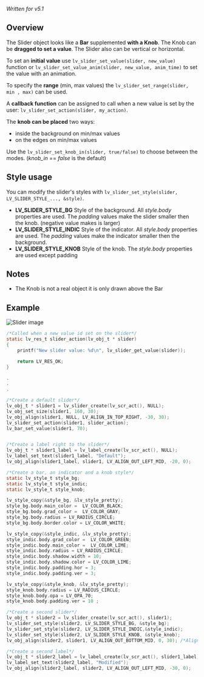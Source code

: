 _Written for v5.1_

## Overview

The Slider object looks like a **Bar** supplemented **with a Knob**. The Knob can be **dragged to set a value**. The Slider also can be vertical or horizontal.

To set an **initial value** use `lv_slider_set_value(slider, new_value)` function or `lv_slider_set_value_anim(slider, new_value, anim_time)` to set the value with an animation. 

To specify the **range** (min, max values) the `lv_slider_set_range(slider, min , max)` can be used.

A **callback function** can be assigned to call when a new value is set by the user: `lv_slider_set_action(slider, my_action)`.

The **knob can be placed** two ways:

- inside the background on min/max values
- on the edges on min/max values

Use the `lv_slider_set_knob_in(slider, true/false)` to choose between the modes. (*knob_in* == _false_ is the default)

## Style usage

You can modify the slider's styles with `lv_slider_set_style(slider, LV_SLIDER_STYLE_..., &style)`.

- **LV_SLIDER_STYLE_BG** Style of the background. All _style.body_ properties are used. The _padding_ values make the slider smaller then the knob. (negative value makes is larger)
- **LV_SLIDER_STYLE_INDIC** Style of the indicator. All _style.body_ properties are used. The _padding_ values make the indicator smaller then the background. 
- **LV_SLIDER_STYLE_KNOB** Style of the knob.  The _style.body_ properties are used except padding

## Notes

- The Knob is not a real object it is only drawn above the Bar

## Example
![Slider image](https://raw.githubusercontent.com/wiki/littlevgl/lvgl/img/slider-lv_slider.png)
```c
/*Called when a new value id set on the slider*/
static lv_res_t slider_action(lv_obj_t * slider)
{
    printf("New slider value: %d\n", lv_slider_get_value(slider));

    return LV_RES_OK;
}

.
.
.

/*Create a default slider*/
lv_obj_t * slider1 = lv_slider_create(lv_scr_act(), NULL);
lv_obj_set_size(slider1, 160, 30);
lv_obj_align(slider1, NULL, LV_ALIGN_IN_TOP_RIGHT, -30, 30);
lv_slider_set_action(slider1, slider_action);
lv_bar_set_value(slider1, 70);


/*Create a label right to the slider*/
lv_obj_t * slider1_label = lv_label_create(lv_scr_act(), NULL);
lv_label_set_text(slider1_label, "Default");
lv_obj_align(slider1_label, slider1, LV_ALIGN_OUT_LEFT_MID, -20, 0);

/*Create a bar, an indicator and a knob style*/
static lv_style_t style_bg;
static lv_style_t style_indic;
static lv_style_t style_knob;

lv_style_copy(&style_bg, &lv_style_pretty);
style_bg.body.main_color =  LV_COLOR_BLACK;
style_bg.body.grad_color =  LV_COLOR_GRAY;
style_bg.body.radius = LV_RADIUS_CIRCLE;
style_bg.body.border.color = LV_COLOR_WHITE;

lv_style_copy(&style_indic, &lv_style_pretty);
style_indic.body.grad_color =  LV_COLOR_GREEN;
style_indic.body.main_color =  LV_COLOR_LIME;
style_indic.body.radius = LV_RADIUS_CIRCLE;
style_indic.body.shadow.width = 10;
style_indic.body.shadow.color = LV_COLOR_LIME;
style_indic.body.padding.hor = 3;
style_indic.body.padding.ver = 3;

lv_style_copy(&style_knob, &lv_style_pretty);
style_knob.body.radius = LV_RADIUS_CIRCLE;
style_knob.body.opa = LV_OPA_70;
style_knob.body.padding.ver = 10 ;

/*Create a second slider*/
lv_obj_t * slider2 = lv_slider_create(lv_scr_act(), slider1);
lv_slider_set_style(slider2, LV_SLIDER_STYLE_BG, &style_bg);
lv_slider_set_style(slider2, LV_SLIDER_STYLE_INDIC,&style_indic);
lv_slider_set_style(slider2, LV_SLIDER_STYLE_KNOB, &style_knob);
lv_obj_align(slider2, slider1, LV_ALIGN_OUT_BOTTOM_MID, 0, 30); /*Align below 'bar1'*/

/*Create a second label*/
lv_obj_t * slider2_label = lv_label_create(lv_scr_act(), slider1_label);
lv_label_set_text(slider2_label, "Modified");
lv_obj_align(slider2_label, slider2, LV_ALIGN_OUT_LEFT_MID, -30, 0);
```